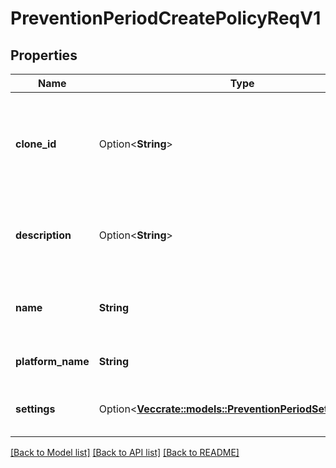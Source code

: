 # PreventionPeriodCreatePolicyReqV1

## Properties

Name | Type | Description | Notes
------------ | ------------- | ------------- | -------------
**clone_id** | Option<**String**> | If specified the settings of the prevention policy identified by the id will be used | [optional]
**description** | Option<**String**> | The description to use when creating the policy | [optional]
**name** | **String** | The name to use when creating the policy | 
**platform_name** | **String** | The name of the platform | 
**settings** | Option<[**Vec<crate::models::PreventionPeriodSettingReqV1>**](prevention.SettingReqV1.md)> | The settings to create the policy with | [optional]

[[Back to Model list]](../README.md#documentation-for-models) [[Back to API list]](../README.md#documentation-for-api-endpoints) [[Back to README]](../README.md)


